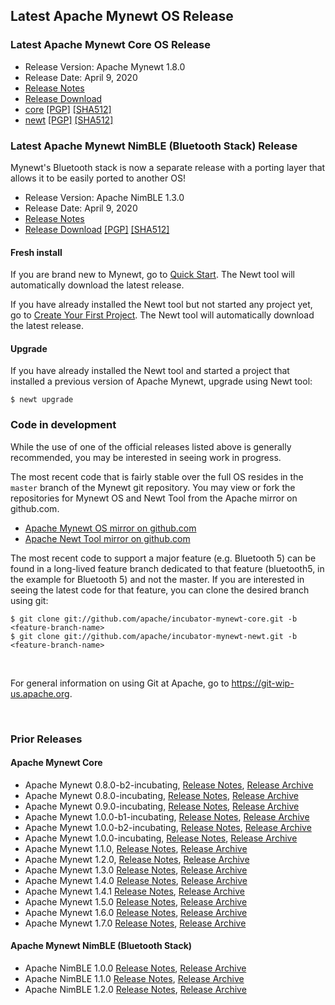 ## Latest Apache Mynewt OS Release

### Latest Apache Mynewt Core OS Release

*   Release Version: Apache Mynewt 1.8.0
*   Release Date: April 9, 2020
*   [Release Notes](https://cwiki.apache.org/confluence/display/MYNEWT/RN-1.8.0)
*   [Release Download](https://www.apache.org/dyn/closer.lua/mynewt/apache-mynewt-1.8.0/)
 *  [core](https://www.apache.org/dyn/closer.lua/mynewt/apache-mynewt-1.8.0/apache-mynewt-core-1.8.0.tgz)
    [[PGP]](https://www.apache.org/dist/mynewt/apache-mynewt-1.8.0/apache-mynewt-core-1.8.0.tgz.asc)
    [[SHA512]](https://www.apache.org/dist/mynewt/apache-mynewt-1.8.0/apache-mynewt-newt-1.8.0.tgz.sha512)
 *   [newt](https://www.apache.org/dyn/closer.lua/mynewt/apache-mynewt-1.8.0/apache-mynewt-newt-1.8.0.tgz)
    [[PGP]](https://www.apache.org/dist/mynewt/apache-mynewt-1.8.0/apache-mynewt-newt-1.8.0.tgz.asc)
    [[SHA512]](https://www.apache.org/dist/mynewt/apache-mynewt-1.8.0/apache-mynewt-newt-1.8.0.tgz.sha512)

### Latest Apache Mynewt NimBLE (Bluetooth Stack) Release

Mynewt's Bluetooth stack is now a separate release with a porting layer that allows it to be easily ported to another OS!

*   Release Version: Apache NimBLE 1.3.0
*   Release Date: April 9, 2020
*   [Release Notes](https://cwiki.apache.org/confluence/display/MYNEWT/RN-NimBLE-1.3.0)
*   [Release Download](https://www.apache.org/dyn/closer.lua/mynewt/apache-nimble-1.3.0/apache-mynewt-nimble-1.3.0.tgz)
    [[PGP]](https://www.apache.org/dist/mynewt/apache-nimble-1.3.0/apache-mynewt-nimble-1.3.0.tgz.asc)
    [[SHA512]](https://www.apache.org/dist/mynewt/apache-nimble-1.3.0/apache-mynewt-nimble-1.3.0.tgz.sha512)

#### Fresh install

If you are brand new to Mynewt, go to [Quick Start](/latest/get_started/). The Newt tool will automatically download the latest release.

If you have already installed the Newt tool but not started any project yet, go to [Create Your First Project](/latest/get_started/project_create.html). The Newt tool will automatically download the latest release.

#### Upgrade

If you have already installed the Newt tool and started a project that installed a previous version of Apache Mynewt, upgrade using Newt tool:

```
$ newt upgrade
```

### Code in development

While the use of one of the official releases listed above is generally recommended, you may be interested in seeing work in progress.

The most recent code that is fairly stable over the full OS resides in the `master` branch of the Mynewt git repository. You may view or fork the repositories for Mynewt OS and Newt Tool from the Apache mirror on github.com.

*   [Apache Mynewt OS mirror on github.com](https://github.com/apache/incubator-mynewt-core/tree/master)
*   [Apache Newt Tool mirror on github.com](https://github.com/apache/incubator-mynewt-newt/tree/master)

The most recent code to support a major feature (e.g. Bluetooth 5) can be found in a long-lived feature branch dedicated to that feature (bluetooth5, in the example for Bluetooth 5) and not the master. If you are interested in seeing the latest code for that feature, you can clone the desired branch using git:

```
$ git clone git://github.com/apache/incubator-mynewt-core.git -b <feature-branch-name>
$ git clone git://github.com/apache/incubator-mynewt-newt.git -b <feature-branch-name>
```

<br>

For general information on using Git at Apache, go to https://git-wip-us.apache.org.

<br>

### Prior Releases

#### Apache Mynewt Core

*   Apache Mynewt 0.8.0-b2-incubating, [Release Notes](https://cwiki.apache.org/confluence/display/MYNEWT/RN-0.8.0-b2-incubating), [Release Archive](https://archive.apache.org/dist/incubator/mynewt/apache-mynewt-0.8.0-b2-incubating/)
*   Apache Mynewt 0.8.0-incubating, [Release Notes](https://cwiki.apache.org/confluence/display/MYNEWT/RN-0.8.0-incubating), [Release Archive](https://archive.apache.org/dist/incubator/mynewt/apache-mynewt-0.8.0-incubating/)
*   Apache Mynewt 0.9.0-incubating, [Release Notes](https://cwiki.apache.org/confluence/display/MYNEWT/RN-0.9.0-incubating), [Release Archive](https://archive.apache.org/dist/incubator/mynewt/apache-mynewt-0.9.0-incubating/)
*   Apache Mynewt 1.0.0-b1-incubating, [Release Notes](https://cwiki.apache.org/confluence/display/MYNEWT/RN-1.0.0-b1-incubating), [Release Archive](https://archive.apache.org/dist/incubator/mynewt/apache-mynewt-1.0.0-b1-incubating/)
*   Apache Mynewt 1.0.0-b2-incubating, [Release Notes](https://cwiki.apache.org/confluence/display/MYNEWT/RN-1.0.0-b2-incubating), [Release Archive](https://archive.apache.org/dist/incubator/mynewt/apache-mynewt-1.0.0-b2-incubating/)
*   Apache Mynewt 1.0.0-incubating, [Release Notes](https://cwiki.apache.org/confluence/display/MYNEWT/RN-1.0.0-incubating), [Release Archive](https://archive.apache.org/dist/incubator/mynewt/apache-mynewt-1.0.0-incubating/)
*   Apache Mynewt 1.1.0, [Release Notes](https://cwiki.apache.org/confluence/display/MYNEWT/RN-1.1.0), [Release Archive](https://archive.apache.org/dist/mynewt/apache-mynewt-1.1.0/)
*   Apache Mynewt 1.2.0, [Release Notes](https://cwiki.apache.org/confluence/display/MYNEWT/RN-1.2.0), [Release Archive](https://archive.apache.org/dist/mynewt/apache-mynewt-1.2.0/)
*   Apache Mynewt 1.3.0 [Release Notes](https://cwiki.apache.org/confluence/display/MYNEWT/RN-1.3.0), [Release Archive](https://www.apache.org/dyn/closer.lua/mynewt/apache-mynewt-1.3.0)
*   Apache Mynewt 1.4.0 [Release Notes](https://cwiki.apache.org/confluence/display/MYNEWT/RN-1.4.0), [Release Archive](https://www.apache.org/dyn/closer.lua/mynewt/apache-mynewt-1.4.0)
*   Apache Mynewt 1.4.1 [Release Notes](https://cwiki.apache.org/confluence/display/MYNEWT/RN-1.4.1), [Release Archive](https://www.apache.org/dyn/closer.lua/mynewt/apache-mynewt-1.4.1)
*   Apache Mynewt 1.5.0 [Release Notes](https://cwiki.apache.org/confluence/display/MYNEWT/RN-1.5.0), [Release Archive](https://www.apache.org/dyn/closer.lua/mynewt/apache-mynewt-1.5.0)
*   Apache Mynewt 1.6.0 [Release Notes](https://cwiki.apache.org/confluence/display/MYNEWT/RN-1.6.0), [Release Archive](https://www.apache.org/dyn/closer.lua/mynewt/apache-mynewt-1.6.0)
*   Apache Mynewt 1.7.0 [Release Notes](https://cwiki.apache.org/confluence/display/MYNEWT/RN-1.7.0), [Release Archive](https://www.apache.org/dyn/closer.lua/mynewt/apache-mynewt-1.7.0)

#### Apache Mynewt NimBLE (Bluetooth Stack)

*   Apache NimBLE 1.0.0 [Release Notes](https://cwiki.apache.org/confluence/display/MYNEWT/RN-1.4.0), [Release Archive](https://www.apache.org/dyn/closer.lua/mynewt/apache-nimble-1.0.0)
*   Apache NimBLE 1.1.0 [Release Notes](https://cwiki.apache.org/confluence/display/MYNEWT/RN-NimBLE-1.1.0), [Release Archive](https://www.apache.org/dyn/closer.lua/mynewt/apache-nimble-1.1.0)
*   Apache NimBLE 1.2.0 [Release Notes](https://cwiki.apache.org/confluence/display/MYNEWT/RN-NimBLE-1.2.0), [Release Archive](https://www.apache.org/dyn/closer.lua/mynewt/apache-nimble-1.2.0)

<br>
<br>
